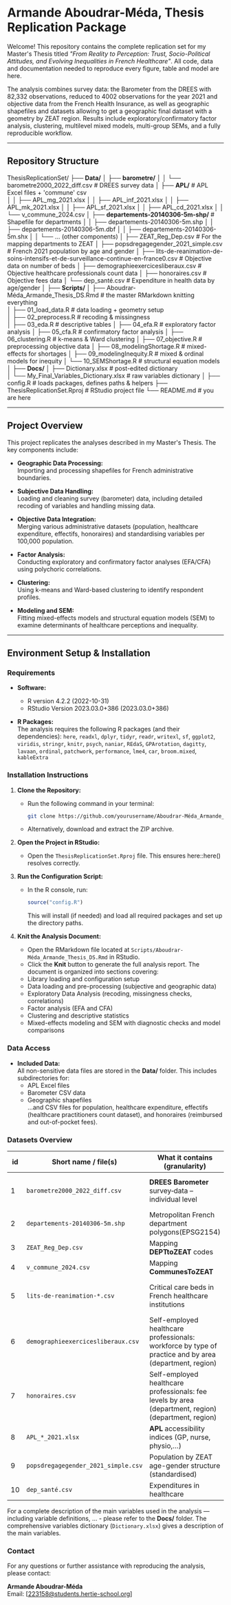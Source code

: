 # Armande Aboudrar-Méda, Thesis Replication Package 

Welcome! This repository contains the complete replication set for my Master's Thesis titled *"From Reality to Perception: Trust, Socio-Political Attitudes, and Evolving Inequalities in French Healthcare"*. All code, data and documentation needed to reproduce every figure, table and model are here.

The analysis combines survey data: the Barometer from the DREES with 82,332 observations, reduced to 4002 observations for the year 2021 and objective data from the French Health Insurance, as well as geographic shapefiles and datasets allowing to get a geographic final dataset with a geometry by ZEAT region. Results include exploratory/confirmatory factor analysis, clustering, multilevel mixed models, multi-group SEMs, and a fully reproducible workflow.

---

## Repository Structure

ThesisReplicationSet/ 
├── **Data/** 
│ ├── **barometre/** 
│ │ └── barometre2000_2022_diff.csv     # DREES survey data 
│ ├── **APL/**                              # APL Excel files + 'commune' csv  
│ │ ├── APL_mg_2021.xlsx 
│ │ ├── APL_inf_2021.xlsx 
│ │ ├── APL_mk_2021.xlsx 
│ │ ├── APL_sf_2021.xlsx 
│ │ ├── APL_cd_2021.xlsx 
│ │ └── v_commune_2024.csv 
│ ├── **departements-20140306-5m-shp/**     # Shapefile for departments
│ │ ├── departements-20140306-5m.shp 
│ │ ├── departements-20140306-5m.dbf 
│ │ ├── departements-20140306-5m.shx 
│ │ └── … (other components) 
│ ├── ZEAT_Reg_Dep.csv                   # For the mapping departments to ZEAT
│ ├── popsdregagegender_2021_simple.csv  # French 2021 population by age and gender
│ ├── lits-de-reanimation-de-soins-intensifs-et-de-surveillance-continue-en-france0.csv                                 # Objective data on number of beds 
│ ├── demographieexercicesliberaux.csv   # Objective healthcare professionals count data 
│ ├── honoraires.csv                     # Objective fees data 
│ └── dep_santé.csv                      # Expenditure in health data by age/gender
│ ├── **Scripts/** 
│ ├── Aboudrar-Méda_Armande_Thesis_DS.Rmd # the master RMarkdown knitting everything  
│ ├── 01_load_data.R                      # data loading + geometry setup  
│ ├── 02_preprocess.R                     # recoding & missingness  
│ ├── 03_eda.R                            # descriptive tables 
│ ├── 04_efa.R                            # exploratory factor analysis 
│ ├── 05_cfa.R                            # confirmatory factor analysis 
│ ├── 06_clustering.R                     # k-means & Ward clustering
│ ├── 07_objective.R                      # preprocessing objective data 
│ ├── 08_modelingShortage.R               # mixed-effects for shortages
│ ├── 09_modelingInequity.R               # mixed & ordinal models for inequity
│ └── 10_SEMShortage.R                    # structural equation models  
│ ├── **Docs/** 
│ ├── Dictionary.xlsx                     # post-edited dictionary  
│ └── My_Final_Variables_Dictionary.xlsx  # raw variables dictionary
│ ├── config.R                            # loads packages, defines paths & helpers
├── ThesisReplicationSet.Rproj  # RStudio project file
└── README.md # you are here 

---

## Project Overview

This project replicates the analyses described in my Master's Thesis. The key components include:

- **Geographic Data Processing:**  
  Importing and processing shapefiles for French administrative boundaries.

- **Subjective Data Handling:**  
  Loading and cleaning survey (barometer) data, including detailed recoding of variables and handling missing data.

- **Objective Data Integration:**  
  Merging various administrative datasets (population, healthcare expenditure, effectifs, honoraires) and standardising variables per 100,000 population.

- **Factor Analysis:**  
  Conducting exploratory and confirmatory factor analyses (EFA/CFA) using polychoric correlations.

- **Clustering:**  
  Using k-means and Ward-based clustering to identify respondent profiles.

- **Modeling and SEM:**  
  Fitting mixed-effects models and structural equation models (SEM) to examine determinants of healthcare perceptions and inequality.

---

## Environment Setup & Installation

### Requirements

- **Software:**
  - R version 4.2.2 (2022-10-31)
  - RStudio Version 2023.03.0+386 (2023.03.0+386)

- **R Packages:**  
  The analysis requires the following R packages (and their dependencies):
  `here`, `readxl`, `dplyr`, `tidyr`, `readr`, `writexl`, `sf`, `ggplot2`,  
  `viridis`, `stringr`, `knitr`, `psych`, `naniar`, `REdaS`, `GPArotation`,
  `dagitty`, `lavaan`, `ordinal`, `patchwork`, `performance`, `lme4`, `car`,
  `broom.mixed`, `kableExtra`

### Installation Instructions

1. **Clone the Repository:**
   - Run the following command in your terminal:
     ```bash
     git clone https://github.com/yourusername/Aboudrar-Méda_Armande_MasterThesis_DS.git
     ```
   - Alternatively, download and extract the ZIP archive.

2. **Open the Project in RStudio:**
   - Open the `ThesisReplicationSet.Rproj` file. This ensures here::here() resolves correctly.

3. **Run the Configuration Script:**
   - In the R console, run:
     ```r
     source("config.R")
     ```
     
     This will install (if needed) and load all required packages and set up the directory paths.

4. **Knit the Analysis Document:**
   - Open the RMarkdown file located at `Scripts/Aboudrar-Méda_Armande_Thesis_DS.Rmd` in RStudio.
   - Click the **Knit** button to generate the full analysis report.
The document is organized into sections covering:
   - Library loading and configuration setup
   - Data loading and pre-processing (subjective and geographic data)
   - Exploratory Data Analysis (recoding, missingness checks, correlations)
   - Factor analysis (EFA and CFA)
   - Clustering and descriptive statistics
   - Mixed-effects modeling and SEM with diagnostic checks and model comparisons
   
### Data Access

- **Included Data:**  
  All non-sensitive data files are stored in the **Data/** folder. This includes subdirectories for:
  - APL Excel files
  - Barometer CSV data
  - Geographic shapefiles  
    …and CSV files for population, healthcare expenditure, effectifs (healthcare practitioners count dataset), and honoraires (reimbursed and out-of-pocket fees).

### Datasets Overview

| id | Short name / file(s)                       | What it contains (granularity)                                | Years used |  Source    |Public link ↗︎ | Licence   |where to find?|
|----|--------------------------------------------|---------------------------------------------------------------|------------|------------|----------------|---------|--------------|
| 1  | `barometre2000_2022_diff.csv`              | **DREES Barometer** survey‑data – individual level |    2000‑2022 (we use 2021 wave) | DREES | <https://drees2-sgsocialgouv.opendatasoft.com/explore/dataset/431_le-barometre-d-opinion/information/> | Public |**Data/barometre/**|
| 2  | `departements‑20140306‑5m.shp`             | Metropolitan French department polygons(EPSG2154)           | 2014       | ? | <https://www.data.gouv.fr/en/datasets/contours-des-departements-francais-issus-d-openstreetmap/#/resources> |  Public |**Data/departements-20140306-5m-shp/**|
| 3  | `ZEAT_Reg_Dep.csv`                         | Mapping **DEPTtoZEAT** codes                                 | 2024       | created by me |  | Public |**Data/...**|
| 4  | `v_commune_2024.csv`                       | Mapping **CommunesToZEAT**| 2024       | INSEE|<https://www.insee.fr/fr/information/7766585>|Public |**Data/...**|
| 5  | `lits‑de‑reanimation‑*.csv`                | Critical care beds in French healthcare institutions         | 2021       | DREES |  <https://data.drees.solidarites-sante.gouv.fr/explore/dataset/lits-de-reanimation-de-soins-intensifs-et-de-surveillance-continue-en-france0/information/> | Public |**Data/...**|
| 6  | `demographieexercicesliberaux.csv`         | Self-employed healthcare professionals: workforce by type of practice and by area (department, region) | 2021 | CNAM | <https://data.ameli.fr/explore/dataset/demographie-exercices-liberaux/information/?disjunctive.region&disjunctive.departement> | Public |**Data/...**|
| 7  | `honoraires.csv`                           | Self-employed healthcare professionals: fee levels by area (department, region) (department, region) | 2021 | CNAM | <https://data.ameli.fr/explore/dataset/honoraires/information/?disjunctive.region&disjunctive.departement> | Public |**Data/...**|
| 8  | `APL_*_2021.xlsx`                          | **APL** accessibility indices (GP, nurse, physio,…)          | 2021       | DREES |    <https://data.drees.solidarites-sante.gouv.fr/explore/dataset/530_l-accessibilite-potentielle-localisee-apl/information/> | Public | **Data/APL/** subfolder |
| 9  | `popsdregagegender_2021_simple.csv`        | Population by ZEAT age-gender structure (standardised)                 | 2021       | INSEE | <https://www.insee.fr/fr/statistiques/8200787?geo=FE-1&sommaire=8200811> |  Public |**Data/...**|
| 10 | `dep_santé.csv`                            | Expenditures in healthcare              | 2021       | DREES | <https://drees.shinyapps.io/depenses_et_rac/> |  Public |**Data/...**|


For a complete description of the main variables used in the analysis — including variable definitions, ... - please refer to the **Docs/** folder. The comprehensive variables dictionary (`Dictionary.xlsx`) gives a description of the main variables. 

### Contact

For any questions or further assistance with reproducing the analysis, please contact:

**Armande Aboudrar-Méda**  
Email: [223158@students.hertie-school.org]
